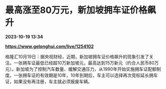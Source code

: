 # 最高涨至80万元，新加坡拥车证价格飙升

**2023-10-19 13:34**

**https://www.gelonghui.com/live/1254102**

格隆汇10月19日｜据央视财经，近期，新加坡拥车证价格飙升的现象引发了关注。一张拥车证最低已经超10万新加坡元，最高达到15万新元（约合人民币80万元）。新加坡为了控制汽车数量、缓解交通压力，从1990年开始实施拥车证配额制度。一张拥车证的有效期是10年，10年到期后，车主可以选择再次竞标延长拥车证，如果没有再注册，车主就必须报废车辆。
